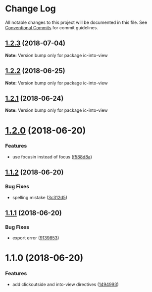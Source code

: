 # Change Log

All notable changes to this project will be documented in this file.
See [Conventional Commits](https://conventionalcommits.org) for commit guidelines.

<a name="1.2.3"></a>
## [1.2.3](https://github.com/xxxxxMiss/ic-utils/tree/master/packages/into-view/compare/ic-into-view@1.2.2...ic-into-view@1.2.3) (2018-07-04)




**Note:** Version bump only for package ic-into-view

<a name="1.2.2"></a>
## [1.2.2](https://github.com/xxxxxMiss/ic-utils/tree/master/packages/into-view/compare/ic-into-view@1.2.1...ic-into-view@1.2.2) (2018-06-25)




**Note:** Version bump only for package ic-into-view

<a name="1.2.1"></a>
## [1.2.1](https://github.com/xxxxxMiss/ic-utils/tree/master/packages/into-view/compare/ic-into-view@1.2.0...ic-into-view@1.2.1) (2018-06-24)




**Note:** Version bump only for package ic-into-view

<a name="1.2.0"></a>
# [1.2.0](https://github.com/xxxxxMiss/ic-utils/tree/master/packages/into-view/compare/ic-into-view@1.1.2...ic-into-view@1.2.0) (2018-06-20)


### Features

* use focusin instead of focus ([f588d8a](https://github.com/xxxxxMiss/ic-utils/tree/master/packages/into-view/commit/f588d8a))




<a name="1.1.2"></a>
## [1.1.2](https://github.com/xxxxxMiss/ic-utils/tree/master/packages/into-view/compare/ic-into-view@1.1.1...ic-into-view@1.1.2) (2018-06-20)


### Bug Fixes

* spelling mistake ([3c312d5](https://github.com/xxxxxMiss/ic-utils/tree/master/packages/into-view/commit/3c312d5))




<a name="1.1.1"></a>
## [1.1.1](https://github.com/xxxxxMiss/ic-utils/tree/master/packages/into-view/compare/ic-into-view@1.1.0...ic-into-view@1.1.1) (2018-06-20)


### Bug Fixes

* export error ([9139853](https://github.com/xxxxxMiss/ic-utils/tree/master/packages/into-view/commit/9139853))




<a name="1.1.0"></a>
# 1.1.0 (2018-06-20)


### Features

* add clickoutside and into-view directives ([1494993](https://github.com/xxxxxMiss/ic-utils/tree/master/packages/into-view/commit/1494993))
